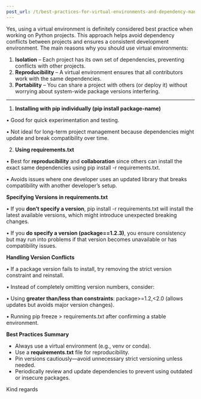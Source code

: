 ```yaml
---
post_url: /t/best-practices-for-virtual-environments-and-dependency-management-in-python/165922/2
---
```

Yes, using a virtual environment is definitely considered best practice when working on Python projects. This approach helps avoid dependency conflicts between projects and ensures a consistent development environment. The main reasons why you should use virtual environments:

1. **Isolation** – Each project has its own set of dependencies, preventing conflicts with other projects.
2. **Reproducibility** – A virtual environment ensures that all contributors work with the same dependencies.
3. **Portability** – You can share a project with others (or deploy it) without worrying about system-wide package versions interfering.

---

1. **Installing with pip individually (pip install package-name)**

• Good for quick experimentation and testing.

• Not ideal for long-term project management because dependencies might update and break compatibility over time.

2. **Using requirements.txt**

• Best for **reproducibility** and **collaboration** since others can install the exact same dependencies using pip install -r requirements.txt.

• Avoids issues where one developer uses an updated library that breaks compatibility with another developer’s setup.

**Specifying Versions in requirements.txt**

• If you **don’t specify a version**, pip install -r requirements.txt will install the latest available versions, which might introduce unexpected breaking changes.

• If you **do specify a version (package==1.2.3)**, you ensure consistency but may run into problems if that version becomes unavailable or has compatibility issues.

**Handling Version Conflicts**

• If a package version fails to install, try removing the strict version constraint and reinstall.

• Instead of completely omitting version numbers, consider:

• Using **greater than/less than constraints**: package>=1.2,<2.0 (allows updates but avoids major version changes).

• Running pip freeze > requirements.txt after confirming a stable environment.

**Best Practices Summary**

* Always use a virtual environment (e.g., venv or conda).
* Use a **requirements.txt** file for reproducibility.
* Pin versions cautiously—avoid unnecessary strict versioning unless needed.
* Periodically review and update dependencies to prevent using outdated or insecure packages.

Kind regards